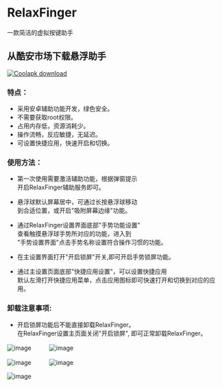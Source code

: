 # RelaxFinger
一款简洁的虚拟按键助手

## 从酷安市场下载悬浮助手
[![Coolapk download](https://img.shields.io/badge/coolapk-download-blue.svg)](https://www.coolapk.com/apk/com.hardwork.fg607.relaxfinger)

### 特点：
- 采用安卓辅助功能开发，绿色安全。
- 不需要获取root权限。
- 占用内存低，资源消耗少。
- 操作流畅，反应敏捷，无延迟。
- 可设置快捷应用，快速开启和切换。


### 使用方法：
- 第一次使用需要激活辅助功能，根据弹窗提示  
  开启RelaxFinger辅助服务即可。

- 悬浮球默认屏幕居中，可通过长按悬浮球移动  
  到合适位置，或开启"吸附屏幕边缘"功能。

- 通过RelaxFinger设置界面底部"手势功能设置"  
  查看触摸悬浮球手势所对应的功能，进入到  
  "手势设置界面"点击手势名称设置符合操作习惯的功能。

- 在主设置界面打开"开启锁屏"开关,即可开启手势锁屏功能。

- 通过主设置页面底部"快捷应用设置"，可以设置快捷应用  
  默认左滑打开快捷应用菜单，点击应用图标即可快速打开和切换到对应的应用。

### 卸载注意事项:
- 开启锁屏功能后不能直接卸载RelaxFinger。  
  在RelaxFinger设置主页面关闭"开启锁屏", 即可正常卸载RelaxFinger。  
 

![image](https://github.com/fg607/RelaxFinger/blob/master/screenshot4.png)　　　![image](https://github.com/fg607/RelaxFinger/blob/master/screenshot1.png)

![image](https://github.com/fg607/RelaxFinger/blob/master/screenshot5.png)　　　![image](https://github.com/fg607/RelaxFinger/blob/master/screenshot2.png)

![image](https://github.com/fg607/RelaxFinger/blob/master/screenshot3.png)

